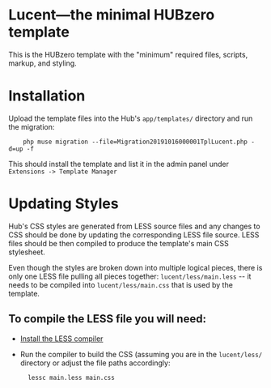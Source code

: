 # Lucent—the minimal HUBzero template
This is the HUBzero template with the "minimum" required files, scripts, markup, and styling.

# Installation
Upload the template files into the Hub's `app/templates/` directory and run the migration:

        php muse migration --file=Migration20191016000001TplLucent.php -d=up -f
        
This should install the template and list it in the admin panel under `Extensions -> Template Manager`


# Updating Styles
Hub's CSS styles are generated from LESS source files and any changes to CSS should be done by updating the corresponding LESS file source. LESS files should be then compiled to produce the template's main CSS stylesheet.

Even though the styles are broken down into multiple logical pieces, there is only one LESS file pulling all pieces together: `lucent/less/main.less` -- it needs to be compiled into `lucent/less/main.css` that is used by the template.

## To compile the LESS file you will need:

- [Install the LESS compiler](http://lesscss.org/usage/#command-line-usage-installing)
- Run the compiler to build the CSS (assuming you are in the `lucent/less/` directory or adjust the file paths accordingly:

        lessc main.less main.css
